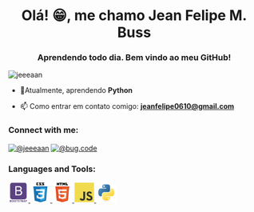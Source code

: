 <h1 align="center">Olá! 😁, me chamo Jean Felipe M. Buss</h1>
<h3 align="center">Aprendendo todo dia. Bem vindo ao meu GitHub!</h3>

<p align="left"> <img src="https://komarev.com/ghpvc/?username=jeeeaan&label=Profile%20views&color=0e75b6&style=flat" alt="jeeeaan" /> </p>

- 🔭Atualmente, aprendendo **Python**

- 📫 Como entrar em contato comigo: **jeanfelipe0610@gmail.com**

<h3 align="left">Connect with me:</h3>
<p align="left">
<a href="https://codepen.io/@jeeeaan" target="blank"><img align="center" src="https://raw.githubusercontent.com/rahuldkjain/github-profile-readme-generator/master/src/images/icons/Social/codepen.svg" alt="@jeeeaan" height="30" width="40" /></a>
<a href="https://instagram.com/@bug.code" target="blank"><img align="center" src="https://raw.githubusercontent.com/rahuldkjain/github-profile-readme-generator/master/src/images/icons/Social/instagram.svg" alt="@bug.code" height="30" width="40" /></a>
</p>

<h3 align="left">Languages and Tools:</h3>
<p align="left"> <a href="https://getbootstrap.com" target="_blank"> <img src="https://raw.githubusercontent.com/devicons/devicon/master/icons/bootstrap/bootstrap-plain-wordmark.svg" alt="bootstrap" width="40" height="40"/> </a> <a href="https://www.w3schools.com/css/" target="_blank"> <img src="https://raw.githubusercontent.com/devicons/devicon/master/icons/css3/css3-original-wordmark.svg" alt="css3" width="40" height="40"/> </a> <a href="https://www.w3.org/html/" target="_blank"> <img src="https://raw.githubusercontent.com/devicons/devicon/master/icons/html5/html5-original-wordmark.svg" alt="html5" width="40" height="40"/> </a> <a href="https://developer.mozilla.org/en-US/docs/Web/JavaScript" target="_blank"> <img src="https://raw.githubusercontent.com/devicons/devicon/master/icons/javascript/javascript-original.svg" alt="javascript" width="40" height="40"/> </a> <a href="https://www.python.org" target="_blank"> <img src="https://raw.githubusercontent.com/devicons/devicon/master/icons/python/python-original.svg" alt="python" width="40" height="40"/> </a> </p>
